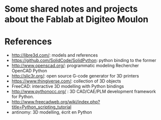 Some shared notes and projects about the Fablab at Digiteo Moulon
=================================================================


# References
- http://libre3d.com/: models and references
- https://github.com/SolidCode/SolidPython: python binding to the former
- http://www.openscad.org/: programmatic modeling
  Rechercher OpenCAD Python
- http://slic3r.org/: open source G-code generator for 3D printers
- https://www.thingiverse.com/: collection of 3D objects
- FreeCAD: interactive 3D modelling with Python bindings
- http://www.pythonocc.org/ : 3D CAD/CAE/PLM development framework for Python.
- http://www.freecadweb.org/wiki/index.php?title=Python_scripting_tutorial
- antinomy: 3D modelling, écrit en Python
